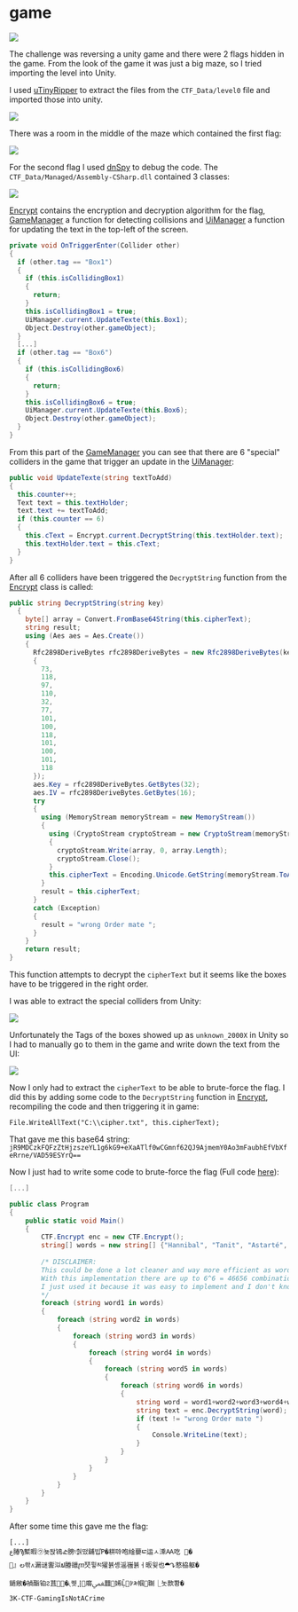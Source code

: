 # game
![](img/challenge.png)

The challenge was reversing a unity game and there were 2 flags hidden in the game. 
From the look of the game it was just a big maze, so I tried importing the level into Unity.


I used [uTinyRipper](https://github.com/mafaca/UtinyRipper) to extract the files from the `CTF_Data/level0` file and imported those into unity.

![](img/maze.png)

There was a room in the middle of the maze which contained the first flag:

![](img/flag.png)

For the second flag I used [dnSpy](https://github.com/0xd4d/dnSpy) to debug the code. 
The `CTF_Data/Managed/Assembly-CSharp.dll` contained 3 classes:

![](img/classes.png)

[Encrypt](Encrypt.cs) contains the encryption and decryption algorithm for the flag, [GameManager](GameManager.cs) a function for detecting collisions and [UiManager](UiManager.cs) a function for updating the text in the top-left of the screen.

```cs
private void OnTriggerEnter(Collider other)
{
  if (other.tag == "Box1")
  {
    if (this.isCollidingBox1)
    {
      return;
    }
    this.isCollidingBox1 = true;
    UiManager.current.UpdateTexte(this.Box1);
    Object.Destroy(other.gameObject);
  }
  [...]
  if (other.tag == "Box6")
  {
    if (this.isCollidingBox6)
    {
      return;
    }
    this.isCollidingBox6 = true;
    UiManager.current.UpdateTexte(this.Box6);
    Object.Destroy(other.gameObject);
  }
}
```
From this part of the [GameManager](GameManager.cs) you can see that there are 6 "special" colliders in the game that trigger an update in the [UiManager](UiManager.cs):
```cs
public void UpdateTexte(string textToAdd)
{
  this.counter++;
  Text text = this.textHolder;
  text.text += textToAdd;
  if (this.counter == 6)
  {
    this.cText = Encrypt.current.DecryptString(this.textHolder.text);
    this.textHolder.text = this.cText;
  }
}
```
After all 6 colliders have been triggered the `DecryptString` function from the [Encrypt](Encrypt.cs) class is called:
```cs
public string DecryptString(string key)
  {
    byte[] array = Convert.FromBase64String(this.cipherText);
    string result;
    using (Aes aes = Aes.Create())
    {
      Rfc2898DeriveBytes rfc2898DeriveBytes = new Rfc2898DeriveBytes(key, new byte[]
      {
        73,
        118,
        97,
        110,
        32,
        77,
        101,
        100,
        118,
        101,
        100,
        101,
        118
      });
      aes.Key = rfc2898DeriveBytes.GetBytes(32);
      aes.IV = rfc2898DeriveBytes.GetBytes(16);
      try
      {
        using (MemoryStream memoryStream = new MemoryStream())
        {
          using (CryptoStream cryptoStream = new CryptoStream(memoryStream, aes.CreateDecryptor(), CryptoStreamMode.Write))
          {
            cryptoStream.Write(array, 0, array.Length);
            cryptoStream.Close();
          }
          this.cipherText = Encoding.Unicode.GetString(memoryStream.ToArray());
        }
        result = this.cipherText;
      }
      catch (Exception)
      {
        result = "wrong Order mate ";
      }
    }
    return result;
}
```
This function attempts to decrypt the `cipherText` but it seems like the boxes have to be triggered in the right order. 

I was able to extract the special colliders from Unity:

![](img/maze2.png)

Unfortunately the Tags of the boxes showed up as `unknown_2000X` in Unity so I had to manually go to them in the game and write down the text from the UI:

![](img/boxes.png)

Now I only had to extract the `cipherText` to be able to brute-force the flag. I did this by adding some code to the `DecryptString` function in [Encrypt](Encrypt.cs), recompiling the code and then triggering it in game:

`File.WriteAllText("C:\\cipher.txt", this.cipherText);`

That gave me this base64 string: `jR9MDCzkFQFzZtHjzszeYL1g6kG9+eXaATlf0wCGmnf62QJ9AjmemY0Ao3mFaubhEfVbXfeRrne/VAD59ESYrQ==`

Now I just had to write some code to brute-force the flag (Full code [here](rev.cs)):
```cs
[...]

public class Program
{
	public static void Main()
	{
		CTF.Encrypt enc = new CTF.Encrypt();
		string[] words = new string[] {"Hannibal", "Tanit", "Astarté", "Amilcar", "Melqart", "Dido"};
		
		/* DISCLAIMER: 
		This could be done a lot cleaner and way more efficient as words can't appear twice in the key.
		With this implementation there are up to 6^6 = 46656 combinations but it could be reduced to 6! = 720 combinations.
		I just used it because it was easy to implement and I don't know C# very well.
		*/
		foreach (string word1 in words)
		{
			foreach (string word2 in words)
			{
				foreach (string word3 in words)
				{
					foreach (string word4 in words)
					{
						foreach (string word5 in words)
						{
							foreach (string word6 in words)
							{
								string word = word1+word2+word3+word4+word5+word6;
								string text = enc.DecryptString(word);
								if (text != "wrong Order mate ")
								{
									Console.WriteLine(text);
								}
							}
						}
					}
				}
			}
		}
	}
}
```
After some time this gave me the flag:
```
[...]
ﻉ䐏Ϡ槧暇㋒뇾돥鴇ᎉ膀וּ춹떴舖빕Ῥ�栟唥咆䋮蘡⮓运ﾵ溗Ꜳ吃￹�
』ల쏶᭴漏谜讆泤ຟ膡䜲ⴜ珡뮣མ㺟뷹솅滛嵹뷹ㅓ昄윚也⯊ᖊ憗栛躯�
鐹敞�禎酯铂ᱮ苴᷊�৻퀫⣸䯢ﵺ䨻࿩㛓Ḹ⷏ꊴ༬帼䎺⎿놋款뽱�
3K-CTF-GamingIsNotACrime
```

